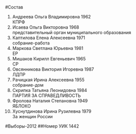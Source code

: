 #Состав
1. Андреева Ольга Владимировна 1962   
    КПРФ
2. Исаева Ольга Викторовна 1968   
    представительный орган муниципального образования
3. Каптилова Елена Алексеевна 1971   
    собрание-работа
4. Маркова Светлана Юрьевна 1981   
    ЕР
5. Мишаков Кирилл Евгеньевич 1965   
    СР
6. Овсянникова Виктория Игоревна 1987   
    ЛДПР
7. Рачицкая Ирина Алексеевна 1955   
    собрание-дом
8. Скрипка Татьяна Леонидовна 1984   
    ПАРТИЯ ЗА СПРАВЕДЛИВОСТЬ
9. Фролова Наталия Степановна 1949   
    ЯБЛОКО
10. Хуснутдинова Ирина Рузилевна 1979   
    За женщин России

#Выборы-2012
##Номер УИК
1442